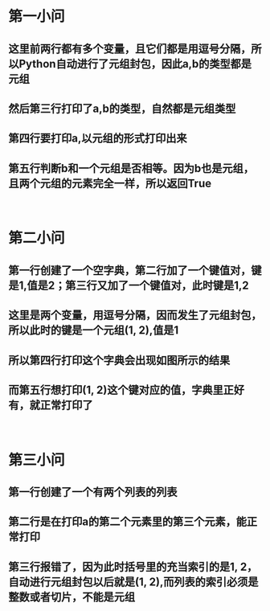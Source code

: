 # 第一小问
## 这里前两行都有多个变量，且它们都是用逗号分隔，所以Python自动进行了元组封包，因此a,b的类型都是元组
## 然后第三行打印了a,b的类型，自然都是元组类型
## 第四行要打印a,以元组的形式打印出来
## 第五行判断b和一个元组是否相等。因为b也是元组，且两个元组的元素完全一样，所以返回True
&nbsp;
# 第二小问
## 第一行创建了一个空字典，第二行加了一个键值对，键是1,值是2；第三行又加了一个键值对，此时键是1,2
## 这里是两个变量，用逗号分隔，因而发生了元组封包，所以此时的键是一个元组(1, 2),值是1
## 所以第四行打印这个字典会出现如图所示的结果
## 而第五行想打印(1, 2)这个键对应的值，字典里正好有，就正常打印了
&nbsp;
# 第三小问
## 第一行创建了一个有两个列表的列表
## 第二行是在打印a的第二个元素里的第三个元素，能正常打印
## 第三行报错了，因为此时括号里的充当索引的是1, 2，自动进行元组封包以后就是(1, 2),而列表的索引必须是整数或者切片，不能是元组
